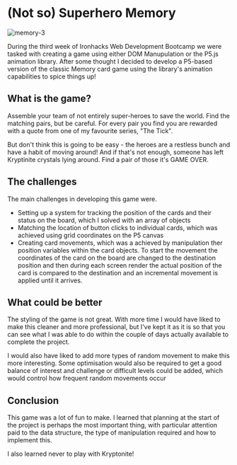 # (Not so) Superhero Memory

![memory-3](https://user-images.githubusercontent.com/66460031/113012554-2accc580-917b-11eb-88de-a83402824169.png)

During the third week of Ironhacks Web Development Bootcamp we were tasked with creating a game using either DOM Manupulation or the P5.js animation library. After some thought I decided to develop a P5-based version of the classic Memory card game using the library's animation capabilities to spice things up!

## What is the game?

Assemble your team of not entirely super-heroes to save the world. Find the matching pairs, but be careful. For every pair you find you are rewarded with a quote from one of my favourite series, "The Tick".

But don't think this is going to be easy - the heroes are a restless bunch and have a habit of moving around! And if that's not enough, someone has left Kryptinite crystals lying around. Find a pair of those it's GAME OVER. 

## The challenges

The main challenges in developing this game were.

* Setting up a system for tracking the position of the cards and their status on the board, which I solved with an array of objects
* Matching the location of button clicks to individual cards, which was achieved using grid coordinates on the P5 canvas
* Creating card movements, which was a achieved by manipulation ther position variables within the card objects. To start the movement the coordinates of the card on the board are changed to the destination position and then during each screen render the actual position of the card is compared to the destination and an incremental movement is applied until it arrives.

## What could be better

The styling of the game is not great. With more time I would have liked to make this cleaner and more professional, but I've kept it as it is so that you can see what I was able to do within the couple of days actually available to complete the project.

I would also have liked to add more types of random movement to make this more interesting. Some optimisation would also be required to get a good balance of interest and challenge or difficult levels could be added, which would control how frequent random movements occur

## Conclusion

This game was a lot of fun to make. I learned that planning at the start of the project is perhaps the most important thing, with particular attention paid to the data structure, the type of manipulation required and how to implement this.

I also learned never to play with Kryptonite!



